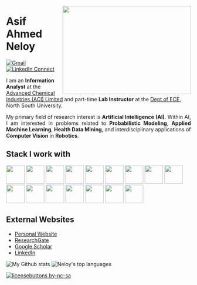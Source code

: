 <a target="_blank" href="https://aaneloy.netlify.app"><img height = "240" width="350" align="right" src="https://github.com/aaneloy/aaneloy/blob/master/Images/1.jpg"></a>

# Asif Ahmed Neloy

[![Gmail](https://img.shields.io/badge/%20-Send%20Mail-black?color=14171A&labelColor=ef5350&logo=gmail&logoColor=ffffff)](mailto:asif.neloy@northsouth.edu)
[![LinkedIn Connect](https://img.shields.io/badge/%20-Connect-black?color=14171A&labelColor=212121&logo=linkedin&logoColor=ffffff)](https://www.linkedin.com/in/aaneloy/)

<p1 align="justify">
I am an <b>Information Analyst</b> at the <a href="http://www.aci-bd.com/" target="_blank">Advanced Chemical Industries (ACI) Limited</a> and part-time <b>Lab Instructor</b> at the <a href="http://ece.northsouth.edu/" target="_blank">Dept of ECE</a>, North South University.
</p1>

<p align="justify">
My primary field of research interest is <b>Artificial Intelligence (AI)</b>. Within AI, I am interested in problems related to <b>Probabilistic Modeling</b>, <b>Applied Machine Learning</b>, <b>Health Data Mining</b>, and interdisciplinary applications of <b>Computer Vision</b> in <b>Robotics</b>.

</p>

## Stack I work with
<code><img height="50" src="https://www.vectorlogo.zone/logos/python/python-ar21.svg"></code>
<code><img height="50" src="https://www.vectorlogo.zone/logos/djangoproject/djangoproject-ar21.svg"></code>
<code><img height="50" src="https://www.vectorlogo.zone/logos/pytorch/pytorch-ar21.svg"></code>
<code><img height="50" src="https://www.vectorlogo.zone/logos/jupyter/jupyter-ar21.svg"></code>
<code><img height="50" src="https://www.vectorlogo.zone/logos/tensorflow/tensorflow-ar21.svg"></code>
<code><img height="50" src="https://www.vectorlogo.zone/logos/visualstudio_code/visualstudio_code-ar21.svg"></code>
<code><img height="50" src="https://www.vectorlogo.zone/logos/numpy/numpy-ar21.svg"></code>
<code><img height="50" src="https://www.vectorlogo.zone/logos/nvidia/nvidia-ar21.svg"></code>
<code><img height="50" src="https://www.vectorlogo.zone/logos/json/json-ar21.svg"></code>
<code><img height="50" src="https://www.vectorlogo.zone/logos/kaggle/kaggle-ar21.svg"></code>
<code><img height="50" src="https://www.vectorlogo.zone/logos/mysql/mysql-ar21.svg"></code>
<code><img height="50" src="https://www.vectorlogo.zone/logos/sqlite/sqlite-ar21.svg"></code>
<code><img height="50" src="https://www.vectorlogo.zone/logos/github/github-ar21.svg"></code>
<code><img height="50" src="https://www.vectorlogo.zone/logos/linux/linux-ar21.svg"></code>
<code><img height="50" src="https://www.vectorlogo.zone/logos/raspberrypi/raspberrypi-ar21.svg"></code>
<code><img height="50" src="https://www.vectorlogo.zone/logos/google_cloud/google_cloud-ar21.svg"></code>


## External Websites
* [Personal Website](https://aaneloy.netlify.app/)
* [ResearchGate](https://www.researchgate.net/profile/Asif_Neloy)
* [Google Scholar](https://scholar.google.com/citations?user=WjL1EDcAAAAJ&hl=en)
* [LinkedIn](https://www.linkedin.com/in/aaneloy/)




![My Github stats](https://github-readme-stats.vercel.app/api?username=aaneloy&show_icons=true&hide_border=true)
![Neloy's top languages](https://github-readme-stats.vercel.app/api/top-langs/?username=aaneloy&layout=compact&hide_border=true)
<!--
**NeloyNSU/NeloyNSU** is a ✨ _special_ ✨ repository because its `README.md` (this file) appears on your GitHub profile.

Here are some ideas to get you started:

- 🔭 I’m currently working on ...
- 🌱 I’m currently learning ...
- 👯 I’m looking to collaborate on ...
- 🤔 I’m looking for help with ...
- 💬 Ask me about ...
- 📫 How to reach me: ...
- 😄 Pronouns: ...
- ⚡ Fun fact: ...
-->
[![licensebuttons by-nc-sa](https://licensebuttons.net/l/by-nc-sa/3.0/88x31.png)](https://creativecommons.org/licenses/by-nc-sa/4.0)